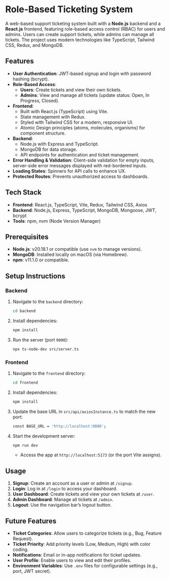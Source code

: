# Role-Based Ticketing System

A web-based support ticketing system built with a **Node.js** backend and a **React.js** frontend, featuring role-based access control (RBAC) for users and admins. Users can create support tickets, while admins can manage all tickets. The project uses modern technologies like TypeScript, Tailwind CSS, Redux, and MongoDB.

## Features

- **User Authentication**: JWT-based signup and login with password hashing (bcrypt).
- **Role-Based Access**:
  - **Users**: Create tickets and view their own tickets.
  - **Admins**: View and manage all tickets (update status: Open, In Progress, Closed).
- **Frontend**:
  - Built with React.js (TypeScript) using Vite.
  - State management with Redux.
  - Styled with Tailwind CSS for a modern, responsive UI.
  - Atomic Design principles (atoms, molecules, organisms) for component structure.
- **Backend**:
  - Node.js with Express and TypeScript.
  - MongoDB for data storage.
  - API endpoints for authentication and ticket management.
- **Error Handling & Validation**: Client-side validation for empty inputs, server-side error messages displayed with red-bordered inputs.
- **Loading States**: Spinners for API calls to enhance UX.
- **Protected Routes**: Prevents unauthorized access to dashboards.

## Tech Stack

- **Frontend**: React.js, TypeScript, Vite, Redux, Tailwind CSS, Axios
- **Backend**: Node.js, Express, TypeScript, MongoDB, Mongoose, JWT, bcrypt
- **Tools**: npm, nvm (Node Version Manager)

## Prerequisites

- **Node.js**: v20.18.1 or compatible (use `nvm` to manage versions).
- **MongoDB**: Installed locally on macOS (via Homebrew).
- **npm**: v11.1.0 or compatible.

## Setup Instructions

### Backend

1. Navigate to the `backend` directory:
   ```bash
   cd backend
   ```
2. Install dependencies:
   ```bash
   npm install
   ```
3. Run the server (port `9000`):
   ```bash
   npx ts-node-dev src/server.ts
   ```

### Frontend

1. Navigate to the `frontend` directory:
   ```bash
   cd frontend
   ```
2. Install dependencies:
   ```bash
   npm install
   ```
3. Update the base URL in `src/api/axiosInstance.ts` to match the new port:
   ```bash
   const BASE_URL = 'http://localhost:9000';
   ```
4. Start the development server:
   ```bash
   npm run dev
   ```
   - Access the app at `http://localhost:5173` (or the port Vite assigns).

## Usage

1. **Signup**: Create an account as a user or admin at `/signup`.
2. **Login**: Log in at `/login` to access your dashboard.
3. **User Dashboard**: Create tickets and view your own tickets at `/user`.
4. **Admin Dashboard**: Manage all tickets at `/admin`.
5. **Logout**: Use the navigation bar’s logout button.

## Future Features

- **Ticket Categories**: Allow users to categorize tickets (e.g., Bug, Feature Request).
- **Ticket Priority**: Add priority levels (Low, Medium, High) with color coding.
- **Notifications**: Email or in-app notifications for ticket updates.
- **User Profile**: Enable users to view and edit their profiles.
- **Environment Variables**: Use `.env` files for configurable settings (e.g., port, JWT secret).


